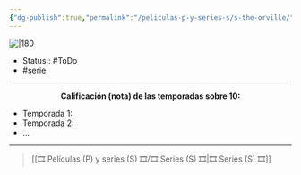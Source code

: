 ```yaml
---
{"dg-publish":true,"permalink":"/peliculas-p-y-series-s/s-the-orville/"}
---
```



![|180](https://m.media-amazon.com/images/M/MV5BMzBkZGM1OTQtYmIyNi00ZjM4LWJlNGItNGM0ZWVhODU3YWVlXkEyXkFqcGdeQXVyNzY3NzAzOTA@._V1_SX300.jpg)

- Status::  #ToDo
- #serie

---

**<center>Calificación (nota) de las temporadas sobre 10:</center>**

- Temporada 1: 
- Temporada 2: 
- ...

---

> [[🎞️ Películas (P) y series (S) 🎞️/🎞️ Series (S) 🎞️\|🎞️ Series (S) 🎞️]]